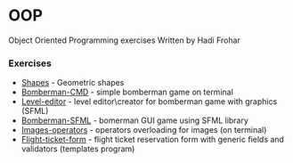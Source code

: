 # OOP
Object Oriented Programming exercises
Written by Hadi Frohar

### Exercises
* [Shapes] - Geometric shapes
* [Bomberman-CMD] - simple bomberman game on terminal
* [Level-editor] - level editor\creator for bomberman game with graphics (SFML)
* [Bomberman-SFML] - bomerman GUI game using SFML library
* [Images-operators] - operators overloading for images (on terminal)
* [Flight-ticket-form] - flight ticket reservation form with generic fields and validators (templates program)

[Shapes]: <https://github.com/HadiFrohar/OOP/tree/master/Shapes>
[Bomberman-CMD]: <https://github.com/HadiFrohar/OOP/tree/master/Bomberman>
[Level-editor]: <https://github.com/HadiFrohar/OOP/tree/master/Bomberman%20level%20editor%20ui>
[Bomberman-SFML]: <https://github.com/HadiFrohar/OOP/tree/master/Bomberman%20SFML>
[Images-operators]: <https://github.com/HadiFrohar/OOP/tree/master/Images%20(Operators%20Overloading)>
[Flight-ticket-form]: <https://github.com/HadiFrohar/OOP/tree/master/FlightTicketForm%20(Templates)>

